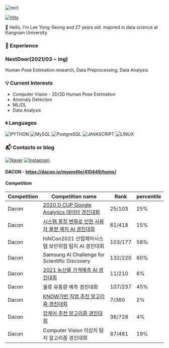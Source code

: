 ![rect](https://capsule-render.vercel.app/api?type=rect&color=gradient&text=%20%20want%20%20&fontAlign=30&fontSize=30&textBg=true&desc=DataScientist&descAlign=60&descAlignY=50)


[![Hits](https://hits.seeyoufarm.com/api/count/incr/badge.svg?url=https%3A%2F%2Fgithub.com%2FYongSeongLee25&count_bg=%2379C83D&title_bg=%23555555&icon=&icon_color=%23E7E7E7&title=hits&edge_flat=false)](https://hits.seeyoufarm.com)

:wave: Hello, I'm Lee Yong-Seong and 27 years old.
majored in data science at Kangnam University

### :wave: Experience
### NextDoor(2021/03 ~ ing)
Human Pose Estimation research, Data Preprocessing, Data Analysis

### :bulb: Current Interests
- Computer Vision - 2D/3D Human Pose Estimation
- Anomaly Detection
- ML/DL
- Data Analysis


### :cyclone: Languages
![PYTHON](https://img.shields.io/badge/PYTHON-%E2%98%85%E2%98%85%E2%98%85%E2%98%86%E2%98%86-0696D7?style=plastic&logo=Python&logoColor=white)
![MySQL](https://img.shields.io/badge/MySQL-%E2%98%85%E2%98%85%E2%98%85%E2%98%86%E2%98%86-4479A1?style=plastic&logo=MySQL&logoColor=white)
![PostgreSQL](https://img.shields.io/badge/PostgreSQL-%E2%98%85%E2%98%85%E2%98%85%E2%98%86%E2%98%86-543DE0?style=plastic&logo=PostgreSQL&logoColor=white)
![JAVASCRIPT](https://img.shields.io/badge/JAVASCRIPT-%E2%98%85%E2%98%85%E2%98%85%E2%98%86%E2%98%86-F7DF1E?style=plastic&logo=JavaScript&logoColor=white)
![LINUX](https://img.shields.io/badge/Linux-%E2%98%85%E2%98%85%E2%98%85%E2%98%86%E2%98%86-FCC6247?style=plastic&logo=Linux&logoColor=white)

### :mailbox_with_mail: Contacts or blog

[![Naver](https://img.shields.io/badge/Naver-03C75A?style=flat-square&logo=Naver&logoColor=white&link=mailto:leeyongseong1996@naver.com)](mailto:leeyongseong1996@naver.com)
[![Instagram](https://img.shields.io/badge/Instagram-E4405F?style=flat-square&logo=Instagram&logoColor=white&link=https://www.instagram.com/id_castle_list/?hl=ko)](https://www.instagram.com/id_castle_list/?hl=ko)

#### DACON - https://dacon.io/myprofile/410449/home/

#### Competition
  |Competition|Competition name|Rank|percentile|
  |---|------|----|----|
  |Dacon|[2020 D CUP Google Analytics 데이터 경진대회](https://github.com/deeprine/DACON_daconcup)|25/103|25%|
  |Dacon|[시스템 품질 변화로 인한 사용자 불편 예지 AI 경진대회](https://github.com/deeprine/DACON_LG)|61/418|15%|
  |Dacon|HAICon2021 산업제어시스템 보안위협 탐지 AI 경진대회|103/177|58%|
  |Dacon|Samsung AI Challenge for Scientific Discovery|132/220|60%|
  |Dacon|[2021 농산물 가격예측 AI 경진대회](https://github.com/deeprine/DACON_agricultural_products)|11/210|6%|
  |Dacon|물류 유통량 예측 경진대회|107/237|45%|
  |Dacon|[KNOW기반 직업 추천 알고리즘 경진대회](https://github.com/deeprine/DACON_KNOW-based-job-recommendation)|7/360|2%|2차 평가|
  |Dacon|[잡케어 추천 알고리즘 경진대회](https://github.com/deeprine/DACON_JopCare)|36/728|4%|
  |Dacon|Computer Vision 이상치 탐지 알고리즘 경진대회|87/481|19%|
